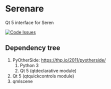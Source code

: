 # Serenare

Qt 5 interface for Seren

[![Code Issues](https://www.quantifiedcode.com/api/v1/project/81955080ed214a6d9fa72a35544759d5/badge.svg)](https://www.quantifiedcode.com/app/project/81955080ed214a6d9fa72a35544759d5)

## Dependency tree

1. PyOtherSide: https://thp.io/2011/pyotherside/
   1. Python 3
   2. Qt 5 (qtdeclarative module)
2.  Qt 5 (qtquickcontrols module)
3.  qmlscene
